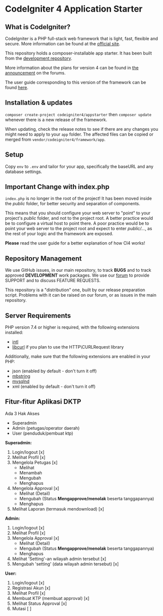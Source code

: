 # CodeIgniter 4 Application Starter

## What is CodeIgniter?

CodeIgniter is a PHP full-stack web framework that is light, fast, flexible and secure.
More information can be found at the [official site](http://codeigniter.com).

This repository holds a composer-installable app starter.
It has been built from the
[development repository](https://github.com/codeigniter4/CodeIgniter4).

More information about the plans for version 4 can be found in [the announcement](http://forum.codeigniter.com/thread-62615.html) on the forums.

The user guide corresponding to this version of the framework can be found
[here](https://codeigniter4.github.io/userguide/).

## Installation & updates

`composer create-project codeigniter4/appstarter` then `composer update` whenever
there is a new release of the framework.

When updating, check the release notes to see if there are any changes you might need to apply
to your `app` folder. The affected files can be copied or merged from
`vendor/codeigniter4/framework/app`.

## Setup

Copy `env` to `.env` and tailor for your app, specifically the baseURL
and any database settings.

## Important Change with index.php

`index.php` is no longer in the root of the project! It has been moved inside the *public* folder,
for better security and separation of components.

This means that you should configure your web server to "point" to your project's *public* folder, and
not to the project root. A better practice would be to configure a virtual host to point there. A poor practice would be to point your web server to the project root and expect to enter *public/...*, as the rest of your logic and the
framework are exposed.

**Please** read the user guide for a better explanation of how CI4 works!

## Repository Management

We use GitHub issues, in our main repository, to track **BUGS** and to track approved **DEVELOPMENT** work packages.
We use our [forum](http://forum.codeigniter.com) to provide SUPPORT and to discuss
FEATURE REQUESTS.

This repository is a "distribution" one, built by our release preparation script.
Problems with it can be raised on our forum, or as issues in the main repository.

## Server Requirements

PHP version 7.4 or higher is required, with the following extensions installed:

- [intl](http://php.net/manual/en/intl.requirements.php)
- [libcurl](http://php.net/manual/en/curl.requirements.php) if you plan to use the HTTP\CURLRequest library

Additionally, make sure that the following extensions are enabled in your PHP:

- json (enabled by default - don't turn it off)
- [mbstring](http://php.net/manual/en/mbstring.installation.php)
- [mysqlnd](http://php.net/manual/en/mysqlnd.install.php)
- xml (enabled by default - don't turn it off)

## Fitur-fitur Aplikasi DKTP
Ada 3 Hak Akses
- Superadmin
- Admin (petugas/operator daerah)
- User (penduduk/pembuat ktp)

**Superadmin:**
1. Login/logout [x]
2. Melihat Profil [x]
3. Mengelola Petugas [x]
    - Melihat
    - Menambah
    - Mengubah
    - Menghapus
4. Mengelola Approval [x]
    - Melihat (Detail)
    - Mengubah (Status **Mengapprove/menolak** beserta tanggapannya)
    - Menghapus
5. Melihat Laporan (termasuk mendownload) [x]

**Admin:**
1. Login/logout [x]
2. Melihat Profil [x]
3. Mengelola Approval [x]
    - Melihat (Detail)
    - Mengubah (Status **Mengapprove/menolak** beserta tanggapannya)
    - Menghapus
4. Melihat 'Setting'-an wilayah admin tersebut [x]
5. Mengubah 'setting' (data wilayah admin tersebut) [x]

**User:**
1. Login/logout [x]
2. Registrasi Akun [x]
3. Melihat Profil [x]
4. Membuat KTP (membuat approval) [x]
5. Melihat Status Approval [x]
6. Mutasi [ ]
